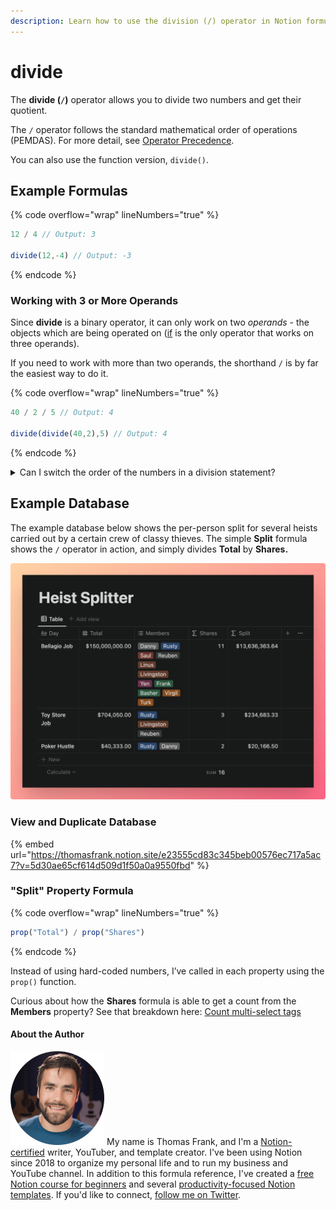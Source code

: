 ```yaml
---
description: Learn how to use the division (/) operator in Notion formulas.
---
```


# divide

The **divide (`/`)** operator allows you to divide two numbers and get their quotient.

The `/` operator follows the standard mathematical order of operations (PEMDAS). For more detail, see [Operator Precedence](../../reference/operator-precedence-and-associativity.md).

You can also use the function version, `divide()`.

## Example Formulas

{% code overflow="wrap" lineNumbers="true" %}
```jsx
12 / 4 // Output: 3

divide(12,-4) // Output: -3
```
{% endcode %}

### Working with 3 or More Operands

Since **divide** is a binary operator, it can only work on two _operands -_ the objects which are being operated on ([if](if.md) is the only operator that works on three operands).

If you need to work with more than two operands, the shorthand `/` is by far the easiest way to do it.

{% code overflow="wrap" lineNumbers="true" %}
```jsx
40 / 2 / 5 // Output: 4

divide(divide(40,2),5) // Output: 4
```
{% endcode %}

<details>

<summary>Can I switch the order of the numbers in a division statement?</summary>

No - unlike [addition](add.md) and [multiplication](multiply.md), which are **commutative,** division won’t work if you switch around the numbers you’re working with. `8/2 = 4`, but `2/8 = 0.25`.

The same applies when working with 3 or more operands.

`100/2/4/2 = 6.25`, while `(100/2)/(4/2) = 50/2 = 25`.

</details>

## Example Database

The example database below shows the per-person split for several heists carried out by a certain crew of classy thieves. The simple **Split** formula shows the `/` operator in action, and simply divides **Total** by **Shares.**

![](<../../.gitbook/assets/Heist Splitter.png>)

### View and Duplicate Database

{% embed url="https://thomasfrank.notion.site/e23555cd83c345beb00576ec717a5ac7?v=5d30ae65cf614d509d1f50a0a9550fbd" %}

### "Split" Property Formula

{% code overflow="wrap" lineNumbers="true" %}
```jsx
prop("Total") / prop("Shares")
```
{% endcode %}

Instead of using hard-coded numbers, I’ve called in each property using the `prop()` function.

Curious about how the **Shares** formula is able to get a count from the **Members** property? See that breakdown here: [Count multi-select tags](../../formula-examples/count-multi-select-tags.md)

#### About the Author

<img src="../../.gitbook/assets/Notion Fundamentals with Thomas Frank - Avatar 2021 compressed (1).png" alt="" data-size="line"> My name is Thomas Frank, and I'm a [Notion-certified](https://www.credly.com/badges/95fae13a-17bf-4b4a-a3d2-d58c8a3e6a2a/public\_url) writer, YouTuber, and template creator. I've been using Notion since 2018 to organize my personal life and to run my business and YouTube channel. In addition to this formula reference, I've created a [free Notion course for beginners](https://thomasjfrank.com/fundamentals/) and several [productivity-focused Notion templates](https://thomasjfrank.com/templates/). If you'd like to connect, [follow me on Twitter](https://twitter.com/TomFrankly).
